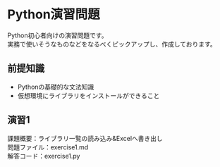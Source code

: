 <!-- 本プロジェクトでのmdファイルはVSCodeの「Markdown Preview Enhanced」という拡張機能を使用して記載しております。 -->
<!-- https://marketplace.visualstudio.com/items?itemName=shd101wyy.markdown-preview-enhanced -->


# Python演習問題
Python初心者向けの演習問題です。<br>
実務で使いそうなものなどをなるべくピックアップし、作成しております。

## 前提知識
- Pythonの基礎的な文法知識 
- 仮想環境にライブラリをインストールができること

## 演習1
課題概要：ライブラリ一覧の読み込み&Excelへ書き出し<br>
問題ファイル：exercise1.md<br>
解答コード：exercise1.py<br>
